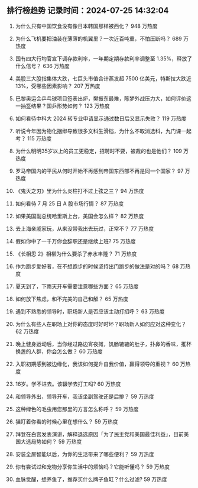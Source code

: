 
## 排行榜趋势 记录时间：2024-07-25 14:32:04
  
  1. 为什么只有中国饮食没有像日本韩国那样被西化？ 948 万热度
    
  2. 为什么飞机要把油装在薄薄的机翼里？一次近百吨重，不怕压断吗？ 689 万热度
    
  3. 国有四大行均官宣下调存款利率，一年期定期存款利率调整至 1.35%，释放了什么信号？ 636 万热度
    
  4. 美股三大股指集体大跌，七巨头市值合计蒸发超 7500 亿美元，特斯拉大跌近 13%，受哪些因素影响？ 207 万热度
    
  5. 巴黎奥运会乒乓球项目签表出炉，樊振东最难，陈梦外战压力大，如何评价这一抽签结果？国乒形势如何？ 123 万热度
    
  6. 如何看待中科大 2024 转专业申请显示通过数日后又显示失败？ 119 万热度
    
  7. 听说今年因为物化捆绑导致很多文科生滑档，为什么不取消选科，九门课一起考？ 115 万热度
    
  8. 为什么明明35岁以上的员工更稳定，招聘时不要，被裁的也是他们？ 109 万热度
    
  9. 罗马帝国内的平民从何时开始不再感到帝国东西部不再是同一个国家？ 97 万热度
    
  10. 《鬼灭之刃》里为什么炎柱打不过上弦之三？ 94 万热度
    
  11. 如何看待 7 月 25 日 A 股市场行情？ 87 万热度
    
  12. 如果美国副总统哈里斯上台，美国会怎么样？ 82 万热度
    
  13. 去上海亲戚家玩，从来没带我出去玩过，正常不？ 77 万热度
    
  14. 假如你中了一千万你会辞职还是继续上班? 75 万热度
    
  15. 《长相思 2》相柳为什么要杀了赤水丰隆？ 71 万热度
    
  16. 作为跑步爱好者，在不想跑步的时候坚持出门跑步的做法是对的吗？ 68 万热度
    
  17. 夏天到了，下雨天开车需要注意哪些方面？ 65 万热度
    
  18. 如何放下焦虑，和不完美的自己和解？ 65 万热度
    
  19. 遇到不熟悉的领导时，职场新人是否应该主动打招呼？ 63 万热度
    
  20. 为什么有些人在职场上对你的态度时好时坏？职场新人如何应对这种变化？ 62 万热度
    
  21. 晚上健身运动后，当你经过路边宵夜摊，饥肠辘辘的肚子，扑鼻的香味，推杯换盏的人群，你会怎么做？ 60 万热度
    
  22. 入职初期感到被边缘化，我该如何提升自我价值，赢得领导的重视？ 60 万热度
    
  23. 16岁。学不进去。该辍学去打工吗? 60 万热度
    
  24. 和领导外出，领导开车，我该坐副驾驶还是后排？ 59 万热度
    
  25. 这种绿色的毛虫用您那里的方言怎么称呼？ 59 万热度
    
  26. 猫盯着你看的时候心里在想什么？ 59 万热度
    
  27. 拜登在白宫发表演讲，解释退选原因「为了民主党和美国最佳利益」，目前美国大选局势如何？ 59 万热度
    
  28. 安装全屋智能以后，为你的生活带来了哪些便利？ 59 万热度
    
  29. 你有尝试过和宠物分享你生活中的烦恼吗？它能听懂吗？ 59 万热度
    
  30. 血脉觉醒，想养鱼了，推荐买什么牌子鱼缸？什么过滤? 59 万热度
    